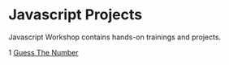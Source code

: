 # Javascript Projects

Javascript Workshop contains hands-on trainings and projects.

1 [Guess The Number](./01-Guess-the-Number-Game/README.md)



